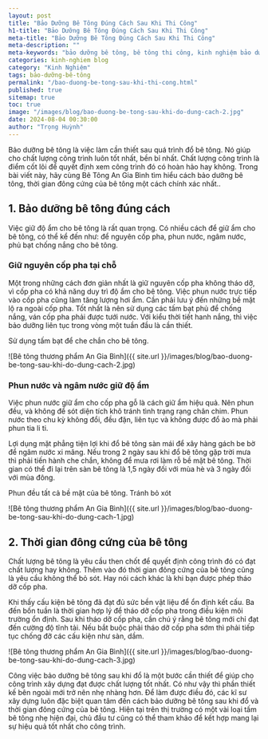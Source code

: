 ```yaml
---
layout: post
title: "Bảo Dưỡng Bê Tông Đúng Cách Sau Khi Thi Công"
h1-title: "Bảo Dưỡng Bê Tông Đúng Cách Sau Khi Thi Công"
meta-title: "Bảo Dưỡng Bê Tông Đúng Cách Sau Khi Thi Công"
meta-description: ""
meta-keywords: "bảo dưỡng bê tông, bê tông thi công, kinh nghiệm bảo dưỡng bê tông thi công, thi công và bảo dưỡng bê tông, bảo dưỡng bê tông như thế nào"
categories: kinh-nghiem blog
category: "Kinh Nghiệm"
tags: bảo-dưỡng-bê-tông
permalink: "/bao-duong-be-tong-sau-khi-thi-cong.html"
published: true
sitemap: true
toc: true
image: "/images/blog/bao-duong-be-tong-sau-khi-do-dung-cach-2.jpg"
date: 2024-08-04 00:30:00
author: "Trọng Huỳnh"
---
```


Bảo dưỡng bê tông là việc làm cần thiết sau quá trình đổ bê tông. Nó giúp cho chất lượng công trình luôn tốt nhất, bền bỉ nhất. Chất lượng công trình là điểm cốt lõi để quyết định xem công trình đó có hoàn hảo hay không. Trong bài viết này, hãy cùng Bê Tông An Gia Bình tìm hiểu cách bảo dưỡng bê tông, thời gian đông cứng của bê tông một cách chính xác nhất..

## 1. Bảo dưỡng bê tông đúng cách

Việc giữ độ ẩm cho bê tông là rất quan trọng. Có nhiều cách để giữ ẩm cho bê tông, có thể kể đến như: để nguyên cốp pha, phun nước, ngâm nước, phủ bạt chống nắng cho bê tông.

### Giữ nguyên cốp pha tại chỗ

Một trong những cách đơn giản nhất là giữ nguyên cốp pha không tháo dỡ, vì cốp pha có khả năng duy trì độ ẩm cho bê tông. Việc phun nước trực tiếp vào cốp pha cũng làm tăng lượng hơi ẩm. Cần phải lưu ý đến những bề mặt lộ ra ngoài cốp pha. Tốt nhất là nên sử dụng các tấm bạt phủ để chống nắng, ván cốp pha phải được tưới nước. Với kiểu thời tiết hanh nắng, thì việc bảo dưỡng liên tục trong vòng một tuần đầu là cần thiết.

Sử dụng tấm bạt để che chắn cho bê tông.

![Bê tông thương phẩm An Gia Bình]({{ site.url }}/images/blog/bao-duong-be-tong-sau-khi-do-dung-cach-2.jpg)

### Phun nước và ngâm nước giữ độ ẩm

Việc phun nước giữ ẩm cho cốp pha gỗ là cách giữ ẩm hiệu quả. Nên phun đều, và không để sót diện tích khô tránh tình trạng rạng chân chim. Phun nước theo chu kỳ không đổi, đều đặn, liên tục và không được đổ ào mà phải phun tia li ti.

Lợi dụng mặt phẳng tiện lợi khi đổ bê tông sàn mái để xây hàng gách be bờ để ngâm nước xi măng. Nếu trong 2 ngày sau khi đổ bê tông gặp trời mưa thì phải tiến hành che chắn, không để mưa rơi làm rỗ bề mặt bê tông. Thời gian có thể đi lại trên sàn bê tông là 1,5 ngày đối với mùa hè và 3 ngày đối với mùa đông.

Phun đều tất cả bề mặt của bê tông. Tránh bỏ xót

![Bê tông thương phẩm An Gia Bình]({{ site.url }}/images/blog/bao-duong-be-tong-sau-khi-do-dung-cach-1.jpg)

## 2. Thời gian đông cứng của bê tông

Chất lượng bê tông là yêu cầu then chốt để quyết định công trình đó có đạt chất lượng hay không. Thêm vào đó thời gian đông cứng của bê tông cũng là yêu cầu không thể bỏ sót. Hay nói cách khác là khi bạn được phép tháo dỡ cốp pha.

Khi thấy cấu kiện bê tông đã đạt đủ sức bền vật liệu để ổn định kết cấu. Ba đến bốn tuần là thời gian hợp lý để tháo dỡ cốp pha trong điều kiện môi trường ổn định. Sau khi tháo dỡ cốp pha, cần chú ý rằng bê tông mới chỉ đạt đến cường độ tĩnh tải. Nếu bắt buộc phải tháo dỡ cốp pha sớm thì phải tiếp tục chống đỡ các cấu kiện như sàn, dầm.

![Bê tông thương phẩm An Gia Bình]({{ site.url }}/images/blog/bao-duong-be-tong-sau-khi-do-dung-cach-3.jpg)

Công việc bảo dưỡng bê tông sau khi đổ là một bước cần thiết để giúp cho công trình xây dựng đạt được chất lượng tốt nhất. Có như vậy thì phần thiết kế bên ngoài mới trở nên nhẹ nhàng hơn. Để làm được điều đó, các kĩ sư xây dựng luôn đặc biệt quan tâm đến cách bảo dưỡng bê tông sau khi đổ và thời gian đông cứng của bê tông. Hiện tại trên thị trường có một vài loại tấm bê tông nhẹ hiện đại, chủ đầu tư cũng có thể tham khảo để kết hợp mang lại sự hiệu quả tốt nhất cho công trình.